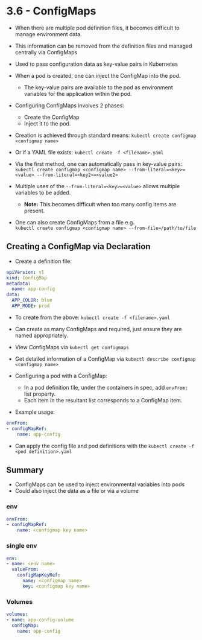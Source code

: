 # 3.6 - ConfigMaps

- When there are multiple pod definition files, it becomes difficult to manage environment data.
- This information can be removed from the definition files and managed centrally via ConfigMaps
- Used to pass configuration data as key-value pairs in Kubernetes
- When a pod is created, one can inject the ConfigMap into the pod.
  - The key-value pairs are available to the pod as environment variables for the application within the pod.

- Configuring ConfigMaps involves 2 phases:
  - Create the ConfigMap
  - Inject it to the pod.

- Creation is achieved through standard means: `kubectl create configmap <configmap name>`
- Or if a YAML file exists: `kubectl create -f <filename>.yaml`

- Via the first method, one can automatically pass in key-value pairs: <br>
  `kubectl create configmap <configmap name> --from-literal=<key>=<value> --from-literal=<key2>=<value2>`

- Multiple uses of the `--from-literal=<key>=<value>` allows multiple variables to be added.
  - **Note:** This becomes difficult when too many config items are present.
- One can also create ConfigMaps from a file e.g. <br> `kubectl create configmap <configmap name> --from-file=/path/to/file`

## Creating a ConfigMap via Declaration

- Create a definition file:

```yaml
apiVersion: v1
kind: ConfigMap
metadata:
  name: app-config
data:
  APP_COLOR: blue
  APP_MODE: prod
```

- To create from the above: `kubectl create -f <filename>.yaml`

- Can create as many ConfigMaps and required, just ensure they are named appropriately.

- View ConfigMaps via `kubectl get configmaps`
- Get detailed information of a ConfigMap via `kubectl describe configmap <configmap name>`

- Configuring a pod with a ConfigMap:
  - In a pod definition file, under the containers in spec, add `envFrom:` list property.
  - Each item in the resultant list corresponds to a ConfigMap item.

- Example usage:

```yaml
envFrom:
- configMapRef:
    name: app-config
```

- Can apply the config file and pod definitions with the `kubectl create -f <pod definition>.yaml`

## Summary

- ConfigMaps can be used to inject environmental variables into pods
- Could also inject the data as a file or via a volume

### env

```yaml
envFrom:
- configMapRef:
    name: <configmap key name>
```

### single env

```yaml
env:
- name: <env name>
  valueFrom:
    configMapKeyRef:
      name: <configmap name>
      key: <configmap key name>
```

### Volumes

```yaml
volumes:
- name: app-config-volume
  configMap:
    name: app-config
```

